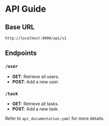 # API Guide

## Base URL
`http://localhost:8000/api/v1`

## Endpoints
### `/user`
- **GET**: Retrieve all users.
- **POST**: Add a new user.

### `/task`
- **GET**: Retrieve all tasks.
- **POST**: Add a new task.

Refer to `api_documentation.yaml` for more details.
